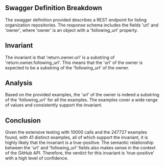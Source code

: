 ## Swagger Definition Breakdown
The swagger definition provided describes a REST endpoint for listing organization repositories. The response schema includes the fields 'url' and 'owner', where 'owner' is an object with a 'following_url' property.

## Invariant
The invariant is that 'return.owner.url' is a substring of 'return.owner.following_url'. This means that the 'url' of the owner is expected to be a substring of the 'following_url' of the owner.

## Analysis
Based on the provided examples, the 'url' of the owner is indeed a substring of the 'following_url' for all the examples. The examples cover a wide range of values and consistently support the invariant.

## Conclusion
Given the extensive testing with 10000 calls and the 247727 examples found, with 41 distinct examples, all of which support the invariant, it is highly likely that the invariant is a true-positive. The semantic relationship between the 'url' and 'following_url' fields also makes sense in the context of the GitHub API. Therefore, the verdict for this invariant is 'true-positive' with a high level of confidence.
